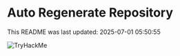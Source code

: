 # Auto Regenerate Repository

This README was last updated: 2025-07-01 05:50:55

 ![TryHackMe](https://tryhackme.com/badge/533634)